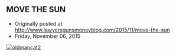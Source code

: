 ## MOVE THE SUN

 * Originally posted at http://www.lawyersgunsmoneyblog.com/2015/11/move-the-sun
 * Friday, November 06, 2015

[![oldmancat2](http://lawyersgunsmon.wpengine.com/wp-content/uploads/2015/11/oldmancat2.jpg)](http://lawyersgunsmon.wpengine.com/wp-content/uploads/2015/11/oldmancat2.jpg)